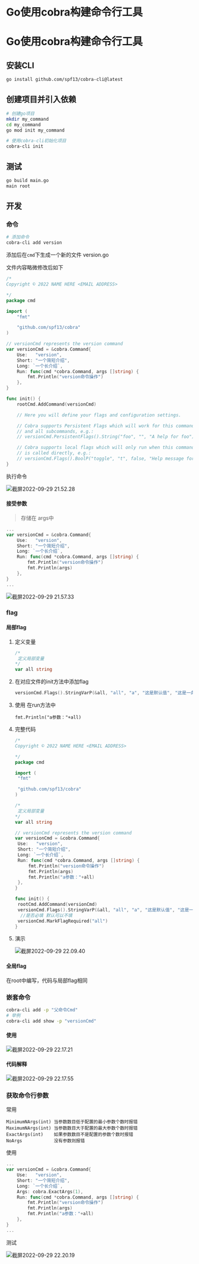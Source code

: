 # Go使用cobra构建命令行工具


# Go使用cobra构建命令行工具

## 安装CLI

```bash
go install github.com/spf13/cobra-cli@latest
```

## 创建项目并引入依赖

```bash
# 创建go项目
mkdir my_command
cd my_command
go mod init my_command

# 使用cobra-cli初始化项目
cobra-cli init
```

## 测试

```bash
go build main.go
main root
```

## 开发

### 命令

```bash
# 添加命令
cobra-cli add version
```

添加后在`cmd`下生成一个新的文件 version.go

文件内容略微修改后如下

```go
/*
Copyright © 2022 NAME HERE <EMAIL ADDRESS>

*/
package cmd

import (
	"fmt"

	"github.com/spf13/cobra"
)

// versionCmd represents the version command
var versionCmd = &cobra.Command{
	Use:   "version",
	Short: "一个简短介绍",
	Long: `一个长介绍`,
	Run: func(cmd *cobra.Command, args []string) {
		fmt.Println("version命令操作")
	},
}

func init() {
	rootCmd.AddCommand(versionCmd)

	// Here you will define your flags and configuration settings.

	// Cobra supports Persistent Flags which will work for this command
	// and all subcommands, e.g.:
	// versionCmd.PersistentFlags().String("foo", "", "A help for foo")

	// Cobra supports local flags which will only run when this command
	// is called directly, e.g.:
	// versionCmd.Flags().BoolP("toggle", "t", false, "Help message for toggle")
}

```

执行命令

![截屏2022-09-29 21.52.28](https://images-jsh.oss-cn-beijing.aliyuncs.com/img/%E6%88%AA%E5%B1%8F2022-09-29%2021.52.28.png)

#### 接受参数

> 存储在 args中

```go
...
var versionCmd = &cobra.Command{
	Use:   "version",
	Short: "一个简短介绍",
	Long: `一个长介绍`,
	Run: func(cmd *cobra.Command, args []string) {
		fmt.Println("version命令操作")
		fmt.Println(args)
	},
}
...
```

![截屏2022-09-29 21.57.33](https://images-jsh.oss-cn-beijing.aliyuncs.com/img/%E6%88%AA%E5%B1%8F2022-09-29%2021.57.33.png)

### flag

#### 局部flag

1. 定义变量

   ```go
   /*
   	定义局部变量
   */
   var all string
   ```

2. 在对应文件的init方法中添加flag

   ```go
   versionCmd.Flags().StringVarP(&all, "all", "a", "这是默认值", "这是一条介绍")
   ```

3. 使用 在run方法中

   ```
   fmt.Println("a参数："+all)
   ```

4. 完整代码

   ```go
   /*
   Copyright © 2022 NAME HERE <EMAIL ADDRESS>
   
   */
   package cmd
   
   import (
   	"fmt"
   
   	"github.com/spf13/cobra"
   )
   
   /*
   	定义局部变量
   */
   var all string
   
   // versionCmd represents the version command
   var versionCmd = &cobra.Command{
   	Use:   "version",
   	Short: "一个简短介绍",
   	Long: `一个长介绍`,
   	Run: func(cmd *cobra.Command, args []string) {
   		fmt.Println("version命令操作")
   		fmt.Println(args)
   		fmt.Println("a参数："+all)
   	},
   }
   
   func init() {
   	rootCmd.AddCommand(versionCmd)
   	versionCmd.Flags().StringVarP(&all, "all", "a", "这是默认值", "这是一条介绍")
     //是否必填 默认可以不填
   	versionCmd.MarkFlagRequired("all")
   }
   
   ```

5. 演示

   ![截屏2022-09-29 22.09.40](https://images-jsh.oss-cn-beijing.aliyuncs.com/img/%E6%88%AA%E5%B1%8F2022-09-29%2022.09.40.png)

#### 全局flag

在root中编写，代码与局部flag相同

### 嵌套命令

```bash
cobra-cli add -p "父命令Cmd"
# 举例
cobra-cli add show -p "versionCmd"
```

#### 使用

![截屏2022-09-29 22.17.21](https://images-jsh.oss-cn-beijing.aliyuncs.com/img/%E6%88%AA%E5%B1%8F2022-09-29%2022.17.21.png)

#### 代码解释

![截屏2022-09-29 22.17.55](https://images-jsh.oss-cn-beijing.aliyuncs.com/img/%E6%88%AA%E5%B1%8F2022-09-29%2022.17.55.png)

### 获取命令行参数

常用

```
MinimumNArgs(int) 当参数数目低于配置的最小参数个数时报错  
MaximumNArgs(int) 当参数数目大于配置的最大参数个数时报错  
ExactArgs(int)    如果参数数目不是配置的参数个数时报错  
NoArgs            没有参数则报错  
```

使用

```go
...
var versionCmd = &cobra.Command{
	Use:   "version",
	Short: "一个简短介绍",
	Long: `一个长介绍`,
	Args: cobra.ExactArgs(1),
	Run: func(cmd *cobra.Command, args []string) {
		fmt.Println("version命令操作")
		fmt.Println(args)
		fmt.Println("a参数："+all)
	},
}
...
```

测试

![截屏2022-09-29 22.20.19](https://images-jsh.oss-cn-beijing.aliyuncs.com/img/%E6%88%AA%E5%B1%8F2022-09-29%2022.20.19.png)
